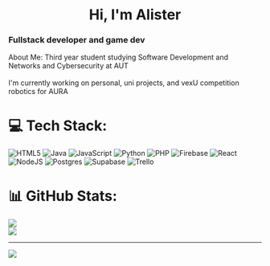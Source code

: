 <h1 align="center">Hi, I'm Alister</h1>
<h3>Fullstack developer and game dev</h3>
About Me:
Third year student studying Software Development and Networks and Cybersecurity at AUT<br><br>I'm currently working on personal, uni projects, and vexU competition robotics for AURA



# 💻 Tech Stack:
![HTML5](https://img.shields.io/badge/html5-%23E34F26.svg?style=for-the-badge&logo=html5&logoColor=white) ![Java](https://img.shields.io/badge/java-%23ED8B00.svg?style=for-the-badge&logo=openjdk&logoColor=white) ![JavaScript](https://img.shields.io/badge/javascript-%23323330.svg?style=for-the-badge&logo=javascript&logoColor=%23F7DF1E) ![Python](https://img.shields.io/badge/python-3670A0?style=for-the-badge&logo=python&logoColor=ffdd54) ![PHP](https://img.shields.io/badge/php-%23777BB4.svg?style=for-the-badge&logo=php&logoColor=white) ![Firebase](https://img.shields.io/badge/firebase-%23039BE5.svg?style=for-the-badge&logo=firebase) ![React](https://img.shields.io/badge/react-%2320232a.svg?style=for-the-badge&logo=react&logoColor=%2361DAFB) ![NodeJS](https://img.shields.io/badge/node.js-6DA55F?style=for-the-badge&logo=node.js&logoColor=white) ![Postgres](https://img.shields.io/badge/postgres-%23316192.svg?style=for-the-badge&logo=postgresql&logoColor=white) ![Supabase](https://img.shields.io/badge/Supabase-3ECF8E?style=for-the-badge&logo=supabase&logoColor=white) ![Trello](https://img.shields.io/badge/Trello-%23026AA7.svg?style=for-the-badge&logo=Trello&logoColor=white)
# 📊 GitHub Stats:
![](https://github-readme-stats.vercel.app/api?username=ISHUMANSS&theme=dark&hide_border=false&include_all_commits=false&count_private=false)<br/>
![](https://nirzak-streak-stats.vercel.app/?user=ISHUMANSS&theme=dark&hide_border=false)<br/>

---
[![](https://visitcount.itsvg.in/api?id=ISHUMANSS&icon=0&color=0)](https://visitcount.itsvg.in)

<!-- Proudly created with GPRM ( https://gprm.itsvg.in ) -->
